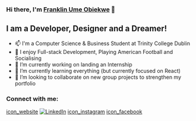 ### Hi there, I'm [Franklin Ume Obiekwe][website] 👋

## I am a Developer, Designer and a Dreamer!
- 📫 I'm a Computer Science & Business Student at Trinity College Dublin
- 💬 I enjoy Full-stack Development, Playing American Football and Socialising
- 🔭 I’m currently working on landing an Internship
- 🌱 I’m currently learning everything (but currently focused on React)
- 👯 I’m looking to collaborate on new group projects to strengthen my portfolio

### Connect with me:
[icon_website][website]
[![LinkedIn][icon_linkedIn]][linkedIn]
[icon_instagram][instagram]
[icon_facebook][facebook]





<!--Icons-->

[icon_website]: https://www.flaticon.com/svg/static/icons/svg/2948/2948176.svg
[icon_linkedIn]: https://www.flaticon.com/free-icon/linkedin_174857.svg
[icon_instagram]: https://www.flaticon.com/free-icon/instagram_174855.svg
[icon_facebook]: https://www.flaticon.com/free-icon/facebook_174848.svg

<!--Links-->
[website]: https://franklinumeobi.com/
[linkedIn]: https://www.linkedin.com/in/franklinumeobi/
[instagram]: https://www.instagram.com/franklinumeobi/?hl=en
[facebook]: https://www.facebook.com/franklinumeobi99


<!--
**FranklinUmeObi/FranklinUmeObi** is a ✨ _special_ ✨ repository because its `README.md` (this file) appears on your GitHub profile.

Here are some ideas to get you started:

- 🔭 I’m currently working on ...
- 🌱 I’m currently learning ...
- 👯 I’m looking to collaborate on ...
- 🤔 I’m looking for help with ...
- 💬 Ask me about ...
- 📫 How to reach me: ...
- 😄 Pronouns: ...
- ⚡ Fun fact: ...
-->
